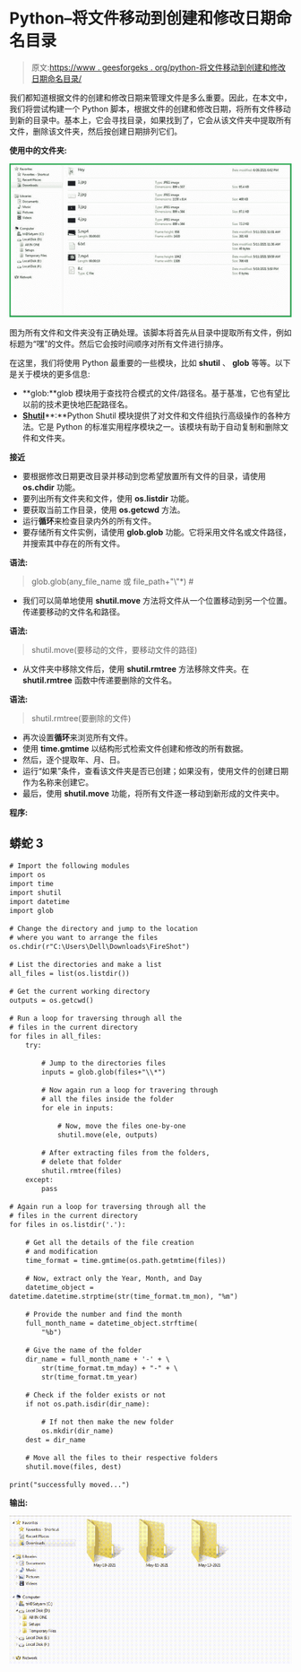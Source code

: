 # Python–将文件移动到创建和修改日期命名目录

> 原文:[https://www . geesforgeks . org/python-将文件移动到创建和修改日期命名目录/](https://www.geeksforgeeks.org/python-move-files-to-creation-and-modification-date-named-directories/)

我们都知道根据文件的创建和修改日期来管理文件是多么重要。因此，在本文中，我们将尝试构建一个 Python 脚本，根据文件的创建和修改日期，将所有文件移动到新的目录中。基本上，它会寻找目录，如果找到了，它会从该文件夹中提取所有文件，删除该文件夹，然后按创建日期排列它们。

**使用中的文件夹:**

![](img/ccfb253e29f1f0a15b10e7ad76065641.png)

图为所有文件和文件夹没有正确处理。该脚本将首先从目录中提取所有文件，例如标题为“嘿”的文件。然后它会按时间顺序对所有文件进行排序。

在这里，我们将使用 Python 最重要的一些模块，比如 **shutil** 、 **glob** 等等。以下是关于模块的更多信息:

*   **glob:**glob 模块用于查找符合模式的文件/路径名。基于基准，它也有望比以前的技术更快地匹配路径名。
*   [**Shutil**](https://www.geeksforgeeks.org/shutil-module-in-python/)**:**Python Shutil 模块提供了对文件和文件组执行高级操作的各种方法。它是 Python 的标准实用程序模块之一。该模块有助于自动复制和删除文件和文件夹。

**接近**

*   要根据修改日期更改目录并移动到您希望放置所有文件的目录，请使用 **os.chdir** 功能。
*   要列出所有文件夹和文件，使用 **os.listdir** 功能。
*   要获取当前工作目录，使用 **os.getcwd** 方法。
*   运行**循环**来检查目录内外的所有文件。
*   要存储所有文件实例，请使用 **glob.glob** 功能。它将采用文件名或文件路径，并搜索其中存在的所有文件。

**语法:**

> glob.glob(any_file_name 或 file_path+"\\"*) #

*   我们可以简单地使用 **shutil.move** 方法将文件从一个位置移动到另一个位置。传递要移动的文件名和路径。

**语法:**

> shutil.move(要移动的文件，要移动文件的路径)

*   从文件夹中移除文件后，使用 **shutil.rmtree** 方法移除文件夹。在 **shutil.rmtree** 函数中传递要删除的文件名。

**语法:**

> shutil.rmtree(要删除的文件)

*   再次设置**循环**来浏览所有文件。
*   使用 **time.gmtime** 以结构形式检索文件创建和修改的所有数据。
*   然后，逐个提取年、月、日。
*   运行“如果”条件，查看该文件夹是否已创建；如果没有，使用文件的创建日期作为名称来创建它。
*   最后，使用 **shutil.move** 功能，将所有文件逐一移动到新形成的文件夹中。

**程序:**

## 蟒蛇 3

```
# Import the following modules
import os
import time
import shutil
import datetime
import glob

# Change the directory and jump to the location
# where you want to arrange the files
os.chdir(r"C:\Users\Dell\Downloads\FireShot")

# List the directories and make a list
all_files = list(os.listdir())

# Get the current working directory
outputs = os.getcwd()

# Run a loop for traversing through all the 
# files in the current directory
for files in all_files:
    try:

        # Jump to the directories files
        inputs = glob.glob(files+"\\*")

        # Now again run a loop for travering through
        # all the files inside the folder
        for ele in inputs:

            # Now, move the files one-by-one
            shutil.move(ele, outputs)

        # After extracting files from the folders, 
        # delete that folder
        shutil.rmtree(files)
    except:
        pass

# Again run a loop for traversing through all the
# files in the current directory
for files in os.listdir('.'):

    # Get all the details of the file creation 
    # and modification
    time_format = time.gmtime(os.path.getmtime(files))

    # Now, extract only the Year, Month, and Day
    datetime_object = datetime.datetime.strptime(str(time_format.tm_mon), "%m")

    # Provide the number and find the month
    full_month_name = datetime_object.strftime(
        "%b")

    # Give the name of the folder
    dir_name = full_month_name + '-' + \
        str(time_format.tm_mday) + "-" + \
        str(time_format.tm_year)

    # Check if the folder exists or not
    if not os.path.isdir(dir_name):

        # If not then make the new folder
        os.mkdir(dir_name)
    dest = dir_name

    # Move all the files to their respective folders
    shutil.move(files, dest)

print("successfully moved...")
```

**输出:**

![](img/fe515f8d90e6494b3529acc41ae7a578.png)